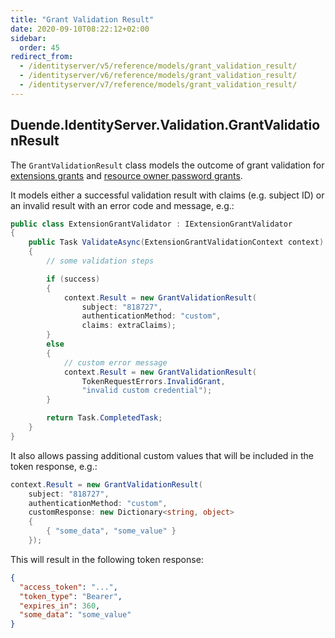 ```yaml
---
title: "Grant Validation Result"
date: 2020-09-10T08:22:12+02:00
sidebar:
  order: 45
redirect_from:
  - /identityserver/v5/reference/models/grant_validation_result/
  - /identityserver/v6/reference/models/grant_validation_result/
  - /identityserver/v7/reference/models/grant_validation_result/
---
```


## Duende.IdentityServer.Validation.GrantValidationResult

The `GrantValidationResult` class models the outcome of grant validation
for [extensions grants](/identityserver/v7/tokens/extension_grants)
and  [resource owner password grants](/identityserver/v7/tokens/password_grant).

It models either a successful validation result with claims (e.g. subject ID) or an invalid result with an error code
and message, e.g.:

```cs
public class ExtensionGrantValidator : IExtensionGrantValidator
{
    public Task ValidateAsync(ExtensionGrantValidationContext context)
    {
        // some validation steps 

        if (success)
        {
            context.Result = new GrantValidationResult(
                subject: "818727", 
                authenticationMethod: "custom",
                claims: extraClaims);
        }
        else
        {
            // custom error message
            context.Result = new GrantValidationResult(
                TokenRequestErrors.InvalidGrant, 
                "invalid custom credential");
        }

        return Task.CompletedTask;
    }
}
```

It also allows passing additional custom values that will be included in the token response, e.g.:

```cs
context.Result = new GrantValidationResult(
    subject: "818727",
    authenticationMethod: "custom",
    customResponse: new Dictionary<string, object>
    {
        { "some_data", "some_value" }
    });
```

This will result in the following token response:

```json
{
  "access_token": "...",
  "token_type": "Bearer",
  "expires_in": 360,
  "some_data": "some_value"
}
```